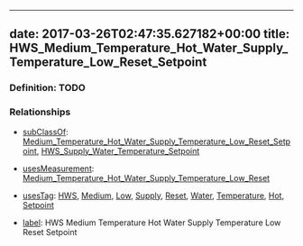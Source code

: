 
---
date: 2017-03-26T02:47:35.627182+00:00
title: HWS_Medium_Temperature_Hot_Water_Supply_Temperature_Low_Reset_Setpoint
---
### Definition: TODO

### Relationships

* [subClassOf](http://www.w3.org/2000/01/rdf-schema#subClassOf): [Medium_Temperature_Hot_Water_Supply_Temperature_Low_Reset_Setpoint](https://brickschema.org/schema/1.0/Brick#Medium_Temperature_Hot_Water_Supply_Temperature_Low_Reset_Setpoint), [HWS_Supply_Water_Temperature_Setpoint](https://brickschema.org/schema/1.0/Brick#HWS_Supply_Water_Temperature_Setpoint)

* [usesMeasurement](https://brickschema.org/schema/1.0/BrickFrame#usesMeasurement): [Medium_Temperature_Hot_Water_Supply_Temperature_Low_Reset](https://brickschema.org/schema/1.0/Brick#Medium_Temperature_Hot_Water_Supply_Temperature_Low_Reset)

* [usesTag](https://brickschema.org/schema/1.0/BrickFrame#usesTag): [HWS](https://brickschema.org/schema/1.0/BrickTag#HWS), [Medium](https://brickschema.org/schema/1.0/BrickTag#Medium), [Low](https://brickschema.org/schema/1.0/BrickTag#Low), [Supply](https://brickschema.org/schema/1.0/BrickTag#Supply), [Reset](https://brickschema.org/schema/1.0/BrickTag#Reset), [Water](https://brickschema.org/schema/1.0/BrickTag#Water), [Temperature](https://brickschema.org/schema/1.0/BrickTag#Temperature), [Hot](https://brickschema.org/schema/1.0/BrickTag#Hot), [Setpoint](https://brickschema.org/schema/1.0/BrickTag#Setpoint)

* [label](http://www.w3.org/2000/01/rdf-schema#label): HWS Medium Temperature Hot Water Supply Temperature Low Reset Setpoint
